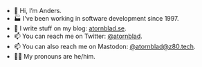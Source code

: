 - 👋 Hi, I’m Anders.
- 🏭 I've been working in software development since 1997.
- 📝 I write stuff on my blog: [atornblad.se](https://atornblad.se/blog).
- 📫 You can reach me on Twitter: [@atornblad](https://twitter.com/atornblad).
- 📫 You can also reach me on Mastodon: [@atornblad@z80.tech](https://z80.tech/@atornblad).
- 🧔‍♂️ My pronouns are he/him.
